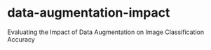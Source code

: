 # data-augmentation-impact
Evaluating the Impact of Data Augmentation on Image Classification Accuracy
